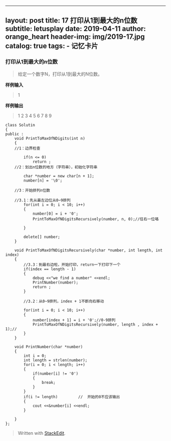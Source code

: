 
---
layout:     post
title:      17 打印从1到最大的n位数
subtitle:   letusplay
date:       2019-04-11
author:     orange_heart
header-img: img/2019-17.jpg
catalog: true
tags:
    - 记忆卡片
---

### 打印从1到最大的n位数

> 给定一个数字N，打印从1到最大的N位数。

**样例输入**

> 1

**样例输出**

> 1 2 3 4 5 6 7 8 9

```objc
class Solutin
{
public :
    void PrintToMaxOfNDigits(int n)
    {  
    //1：边界检查
    
        if(n <= 0)
            return ;  
	//2：划出n位数的地方（字符串），初始化字符串
	
        char *number = new char[n + 1];
        number[n] = '\0';

    //3：开始排列n位数
    
	//3.1：先从最左边位从0~9排列
        for(int i = 0; i < 10; i++)
        {
            number[0] = i + '0';
            PrintToMaxOfNDigitsRecursively(number, n, 0);//往右一位咯
            
        }

        delete[] number;
    }

    void PrintToMaxOfNDigitsRecursively(char *number, int length, int index)
    {  
	    //3.3：到最右边啦，开始打印，return一下打印下一个
        if(index == length - 1)
        {
            debug <<"we find a number" <<endl;
            PrintNumber(number);
            return ;
        }
  
		//3.2：从0~9排列，index + 1不断向右移动
		
        for(int i = 0; i < 10; i++)
        {
            number[index + 1] = i + '0';//0-9排列
            PrintToMaxOfNDigitsRecursively(number, length , index + 1);//
        }
    }

    void PrintNumber(char *number)
    {
        int i = 0;
        int length = strlen(number);
        for(i = 0; i < length; i++)
        {
            if(number[i] != '0')
            {
                break;
            }
        }
        if(i != length)         //  开始的0不应该输出
        {
            cout <<&number[i] <<endl;
        }

    }
};
```


> Written with [StackEdit](https://stackedit.io/).
<!--stackedit_data:
eyJoaXN0b3J5IjpbLTQ5ODIzMzAwMywtMjAwMzMwNzk2OCwtMT
I4NzY0NDQ2MSw1MDg3Nzg4NDYsLTc3ODkzNTQyMywxMTM1MDIx
NzU4XX0=
-->